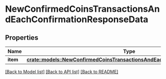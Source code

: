 # NewConfirmedCoinsTransactionsAndEachConfirmationResponseData

## Properties

Name | Type | Description | Notes
------------ | ------------- | ------------- | -------------
**item** | [**crate::models::NewConfirmedCoinsTransactionsAndEachConfirmationResponseItem**](NewConfirmedCoinsTransactionsAndEachConfirmationResponseItem.md) |  | 

[[Back to Model list]](../README.md#documentation-for-models) [[Back to API list]](../README.md#documentation-for-api-endpoints) [[Back to README]](../README.md)


